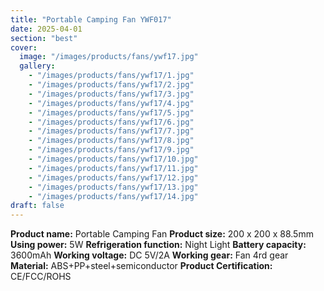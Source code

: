 ```yaml
---
title: "Portable Camping Fan YWF017"
date: 2025-04-01
section: "best"
cover:
  image: "/images/products/fans/ywf17.jpg"
  gallery:
    - "/images/products/fans/ywf17/1.jpg"
    - "/images/products/fans/ywf17/2.jpg"
    - "/images/products/fans/ywf17/3.jpg"
    - "/images/products/fans/ywf17/4.jpg"
    - "/images/products/fans/ywf17/5.jpg"
    - "/images/products/fans/ywf17/6.jpg"
    - "/images/products/fans/ywf17/7.jpg"
    - "/images/products/fans/ywf17/8.jpg"
    - "/images/products/fans/ywf17/9.jpg"
    - "/images/products/fans/ywf17/10.jpg"
    - "/images/products/fans/ywf17/11.jpg"
    - "/images/products/fans/ywf17/12.jpg"
    - "/images/products/fans/ywf17/13.jpg"
    - "/images/products/fans/ywf17/14.jpg"
draft: false
---
```

**Product name:** Portable Camping Fan
**Product size:** 200 x 200 x 88.5mm
**Using power:** 5W
**Refrigeration function:** Night Light
**Battery capacity:** 3600mAh
**Working voltage:** DC 5V/2A
**Working gear:** Fan 4rd gear
**Material:** ABS+PP+steel+semiconductor
**Product Certification:** CE/FCC/ROHS
